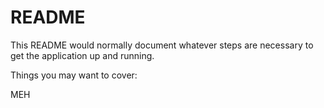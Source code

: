 # README

This README would normally document whatever steps are necessary to get the
application up and running.

Things you may want to cover:

MEH
